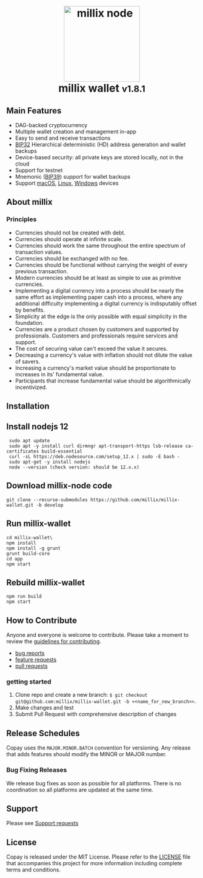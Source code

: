 <h1 align="center">
  <br>
  <a href="#"><img src="https://github.com/millix/millix-wallet/blob/master/app/icon.png?raw=true" alt="millix node" width="200"></a>
  <br>
  millix wallet <small>v1.8.1</small>
  <br>
</h1>

## Main Features

- DAG-backed cryptocurrency
- Multiple wallet creation and management in-app
- Easy to send and receive transactions
- [BIP32](https://github.com/bitcoin/bips/blob/master/bip-0032.mediawiki) Hierarchical deterministic (HD) address generation and wallet backups
- Device-based security: all private keys are stored locally, not in the cloud
- Support for testnet
- Mnemonic ([BIP39](https://github.com/bitcoin/bips/blob/master/bip-0039.mediawiki)) support for wallet backups
- Support [macOS](?#), [Linux](?#), [Windows](?#) devices

## About millix

### Principles

- Currencies should not be created with debt.
- Currencies should operate at infinite scale.
- Currencies should work the same throughout the entire spectrum of transaction values.
- Currencies should be exchanged with no fee. 
- Currencies should be functional without carrying the weight of every previous transaction.
- Modern currencies should be at least as simple to use as primitive currencies.
- Implementing a digital currency into a process should be nearly the same effort as implementing paper cash into a process, where any additional difficulty implementing a digital currency is indisputably offset by benefits. 
- Simplicity at the edge is the only possible with equal simplicity in the foundation.
- Currencies are a product chosen by customers and supported by professionals. Customers and professionals require services and support.
- The cost of securing value can't exceed the value it secures.
- Decreasing a currency's value with inflation should not dilute the value of savers.
- Increasing a currency's market value should be proportionate to increases in its' fundamental value.
- Participants that increase fundamental value should be algorithmically incentivized. 


## Installation


## Install nodejs 12
```
 sudo apt update
 sudo apt -y install curl dirmngr apt-transport-https lsb-release ca-certificates build-essential
 curl -sL https://deb.nodesource.com/setup_12.x | sudo -E bash -
 sudo apt-get -y install nodejs
 node --version (check version: should be 12.x.x)
 ```
 
## Download millix-node code
```
git clone --recurse-submodules https://github.com/millix/millix-wallet.git -b develop
````

## Run millix-wallet
```
cd millix-wallet\
npm install
npm install -g grunt
grunt build-core
cd app
npm start
```

## Rebuild millix-wallet
```
npm run build
npm start
```

## How to Contribute

Anyone and everyone is welcome to contribute. Please take a moment to review the [guidelines for contributing](CONTRIBUTING.md).

- [bug reports](CONTRIBUTING.md#bugs)
- [feature requests](CONTRIBUTING.md#features)
- [pull requests](CONTRIBUTING.md#pull-requests)

### getting started 

1. Clone repo and create a new branch: `$ git checkout git@github.com:millix/millix-wallet.git -b <<name_for_new_branch>>`.
2. Make changes and test
3. Submit Pull Request with comprehensive description of changes


## Release Schedules

Copay uses the `MAJOR.MINOR.BATCH` convention for versioning. Any release that adds features should modify the MINOR or MAJOR number.

### Bug Fixing Releases

We release bug fixes as soon as possible for all platforms. There is no coordination so all platforms are updated at the same time.

## Support

Please see [Support requests](CONTRIBUTING.md#support)

## License

Copay is released under the MIT License. Please refer to the [LICENSE](LICENSE) file that accompanies this project for more information including complete terms and conditions.

